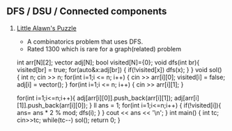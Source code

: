 ## DFS / DSU / Connected components 
1. [Little Alawn's Puzzle](https://codeforces.com/contest/1534/problem/C)
    - A combinatorics problem that uses DFS.
	- Rated 1300 which is rare for a graph(related) problem

	int arr[N][2];
	vector<int> adj[N];
	bool visited[N]={0};
	void dfs(int br){
		visited[br] = true;
		for(auto&x:adj[br])
		{
			if(!visited[x])
			dfs(x);
		}
	}
	void sol()
	{
	int n;
	cin >> n;
	for(int i=1;i <=  n; i++)
	{
		cin >> arr[i][0];
		visited[i] = false;
		adj[i] = vector<int>();
	}
	for(int i=1;i <=  n; i++)
	{
		cin >> arr[i][1];
	}

	for(int i=1;i<=n;i++){
		adj[arr[i][0]].push_back(arr[i][1]);
		adj[arr[i][1]].push_back(arr[i][0]);
	}
	ll ans = 1;
	for(int i=1;i<=n;i++)
	{
		if(!visited[i]){
			ans= ans * 2 % mod;
			dfs(i);
		}
	}
	cout << ans << '\n';
	}
	int main()
		{
			int tc;
			cin>>tc;
			while(tc--)
				sol();
			return 0;
		}


